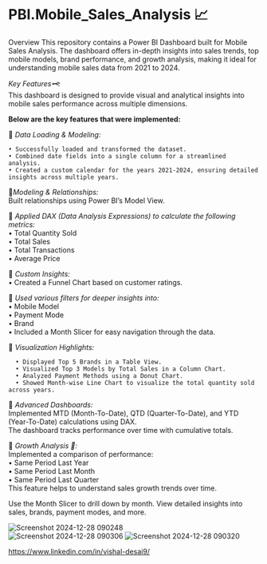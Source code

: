 # PBI.Mobile_Sales_Analysis 📈

Overview
This repository contains a Power BI Dashboard built for Mobile Sales Analysis. The dashboard offers in-depth insights into sales trends, top mobile models, brand performance, and growth analysis, making it ideal for understanding mobile sales data from 2021 to 2024.  

*Key Features🗝️:*  
This dashboard is designed to provide visual and analytical insights into mobile sales performance across multiple dimensions.  


**Below are the key features that were implemented:**  




🔹 *Data Loading & Modeling:*   

    • Successfully loaded and transformed the dataset.  
    • Combined date fields into a single column for a streamlined analysis.  
    • Created a custom calendar for the years 2021-2024, ensuring detailed insights across multiple years.  


  

🔹*Modeling & Relationships:*  
    Built relationships using Power BI’s Model View.  





🔹 *Applied DAX (Data Analysis Expressions) to calculate the following metrics:*  
        • Total Quantity Sold  
        • Total Sales  
        • Total Transactions  
        • Average Price  




🔹 *Custom Insights:*  
      • Created a Funnel Chart based on customer ratings.




🔹 *Used various filters for deeper insights into:*    
        • Mobile Model  
        • Payment Mode  
        • Brand  
        • Included a Month Slicer for easy navigation through the data. 




🔹 *Visualization Highlights:*    

      • Displayed Top 5 Brands in a Table View.  
      • Visualized Top 3 Models by Total Sales in a Column Chart.  
      • Analyzed Payment Methods using a Donut Chart.  
      • Showed Month-wise Line Chart to visualize the total quantity sold across years.  



🔹 *Advanced Dashboards:*  
      Implemented MTD (Month-To-Date), QTD (Quarter-To-Date), and YTD (Year-To-Date) calculations using DAX.  
      The dashboard tracks performance over time with cumulative totals.




🔹 *Growth Analysis 🚀:*  
    Implemented a comparison of performance:  
        • Same Period Last Year  
        • Same Period Last Month  
        • Same Period Last Quarter    
    This feature helps to understand sales growth trends over time.


Use the Month Slicer to drill down by month.
View detailed insights into sales, brands, payment modes, and more.

![Screenshot 2024-12-28 090248](https://github.com/user-attachments/assets/3e025999-184e-4127-9ff3-ea8da52e07d1)  
![Screenshot 2024-12-28 090306](https://github.com/user-attachments/assets/22456fbc-7c9f-45f8-9c8b-d3fc23637e46)
![Screenshot 2024-12-28 090320](https://github.com/user-attachments/assets/7bd66aef-cd7b-496f-9890-5a7c97041a1f)  

https://www.linkedin.com/in/vishal-desai9/
